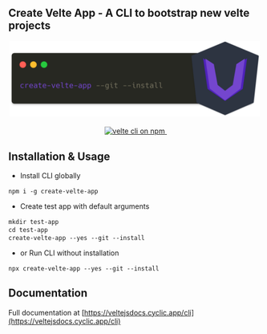 ## Create Velte App - A CLI to bootstrap new velte projects

<p align="center">

<a href="https://github.com/RoDDy18/velte/blob/main/LICENSE">
    <img src="https://github.com/RoDDy18/create-velte-app/blob/main/logo/velte-cli.png?raw=true" alt="velte cli logo" width="500"><br><br>
</a>&nbsp;
<a href="https://www.npmjs.com/create-velte-app">
    <img src="https://img.shields.io/npm/v/create-velte-app.svg?logo=npm&logoColor=fff&label=NPM+package&color=limegreen" alt="velte cli on npm" />
</a>&nbsp;
</p>

## Installation & Usage

* Install CLI globally

```bin
npm i -g create-velte-app
```

* Create test app with default arguments

```bin
mkdir test-app
cd test-app
create-velte-app --yes --git --install
```

* or Run CLI without installation

```bin
npx create-velte-app --yes --git --install
```

## Documentation

Full documentation at [https://veltejsdocs.cyclic.app/cli](https://veltejsdocs.cyclic.app/cli)

